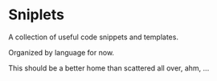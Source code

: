 # Sniplets

A collection of useful code snippets and templates.

Organized by language for now.

This should be a better home than scattered all over, ahm, ...
